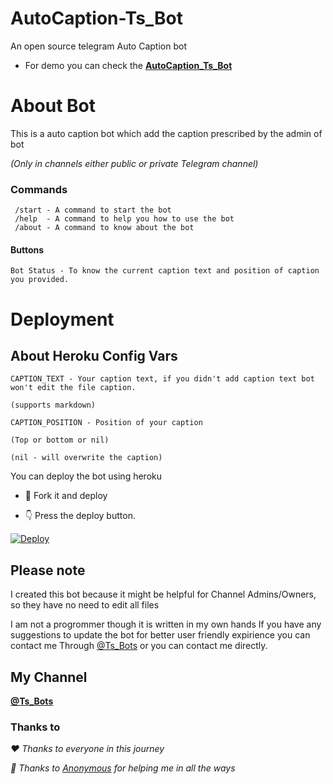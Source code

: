# AutoCaption-Ts_Bot


An open source telegram Auto Caption bot

- For demo you can check the <b>[AutoCaption_Ts_Bot](https://telegram.me/AutoCaption_Ts_Bot)</b>

# About Bot

This is a auto caption bot which add the caption prescribed by the admin of bot

<i>(Only in channels either public or private Telegram channel)</i> 

### Commands

```
 /start - A command to start the bot
 /help  - A command to help you how to use the bot
 /about - A command to know about the bot

```
#### Buttons

```
Bot Status - To know the current caption text and position of caption you provided.
```
# Deployment

## About Heroku Config Vars
```
CAPTION_TEXT - Your caption text, if you didn't add caption text bot won't edit the file caption.

(supports markdown)

CAPTION_POSITION - Position of your caption

(Top or bottom or nil) 

(nil - will overwrite the caption)
```
You can deploy the bot using heroku

- 🥰 Fork it and deploy
 
- 👇 Press the deploy button.

[![Deploy](https://www.herokucdn.com/deploy/button.svg)](https://heroku.com/deploy?template=https://github.com/deekshith200408/AutoCaption-Ts_Bot-Clone)

## Please note

I created this bot because it might be helpful for Channel Admins/Owners, so they have no need to edit all files

I am not a progrommer though it is written in my own hands 
If you have any suggestions to update the bot for better user friendly expirience you can contact me 
Through [@Ts_Bots](https://telegram.me/Ts_bots) or you can contact me directly.

## My Channel

<b>[@Ts_Bots](https://telegram.me/ts_bots)</b>


### Thanks to

<i>❤️ Thanks to everyone in this journey</i> 

<i>🥰 Thanks to [Anonymous](https://telegram.me/Ns-AnoNymouS) for helping me in all the ways</i> 
